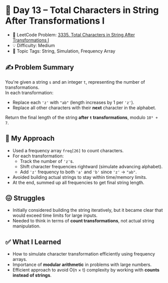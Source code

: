 # 📅 Day 13 – Total Characters in String After Transformations I

- 🔗 LeetCode Problem: [3335. Total Characters in String After Transformations I](https://leetcode.com/problems/total-characters-in-string-after-transformations-i)
- 💡 Difficulty: Medium
- 🧠 Topic Tags: String, Simulation, Frequency Array

## ✍️ Problem Summary

You're given a string `s` and an integer `t`, representing the number of transformations.  
In each transformation:
- Replace each `'z'` with `"ab"` (length increases by 1 per `'z'`).
- Replace all other characters with their **next** character in the alphabet.

Return the final length of the string **after `t` transformations**, modulo `10⁹ + 7`.

## 🚧 My Approach

- Used a frequency array `freq[26]` to count characters.
- For each transformation:
  - Track the number of `'z'`s.
  - Shift character frequencies rightward (simulate advancing alphabet).
  - Add `'z'` frequency to both `'a'` and `'b'` since `'z'` → `"ab"`.
- Avoided building actual strings to stay within time/memory limits.
- At the end, summed up all frequencies to get final string length.

## 😖 Struggles

- Initially considered building the string iteratively, but it became clear that would exceed time limits for large inputs.
- Needed to think in terms of **count transformations**, not actual string manipulation.

## ✅ What I Learned

- How to simulate character transformation efficiently using frequency arrays.
- Importance of **modular arithmetic** in problems with large numbers.
- Efficient approach to avoid O(n × t) complexity by working with **counts instead of strings**.
      
